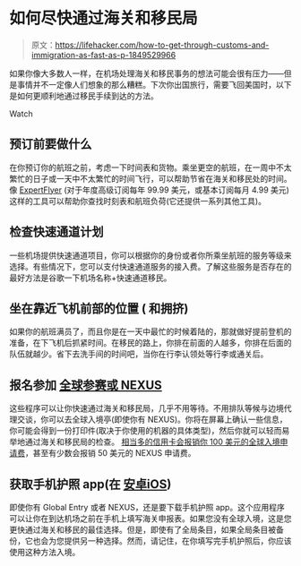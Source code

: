 # 如何尽快通过海关和移民局

> 原文：<https://lifehacker.com/how-to-get-through-customs-and-immigration-as-fast-as-p-1849529966>

如果你像大多数人一样，在机场处理海关和移民事务的想法可能会很有压力——但是事情并不一定像人们想象的那么糟糕。下次你出国旅行，需要飞回美国时，以下是如何更顺利地通过移民手续到达的方法。

Watch

## 预订前要做什么

在你预订你的航班之前，考虑一下时间表和货物。乘坐更空的航班，在一周中不太繁忙的日子或一天中不太繁忙的时间飞行，可以帮助节省在海关和移民处的时间。像 [ExpertFlyer](https://www.expertflyer.com/) (对于年度高级订阅每年 99.99 美元，或基本订阅每月 4.99 美元)这样的工具可以帮助你查找时刻表和航班负荷(它还提供一系列其他工具)。

## 检查快速通道计划

一些机场提供快速通道项目，你可以根据你的身份或者你所乘坐航班的服务等级来选择。有些情况下，您可以支付快速通道服务的接入费。了解这些服务是否存在的最好方法是谷歌一下机场名称+快速通道移民。

## 坐在靠近飞机前部的位置 ( 和拥挤)

如果你的航班满员了，而且你是在一天中最忙的时候着陆的，那就做好提前登机的准备，在下飞机后抓紧时间。在移民的路上，你排在前面的人越多，你排在后面的队伍就越少。省下去洗手间的时间吧，当你在行李认领处等行李或通关后。

## 报名参加 [全球参赛或 NEXUS](https://lifehacker.com/how-to-choose-the-best-airport-security-pre-check-pro-1849433015)

这些程序可以让你快速通过海关和移民局，几乎不用等待。不用排队等候与边境代理交谈，你可以去全球入境亭(即使你有 NEXUS)。你将在屏幕上确认一些信息，你可能会得到一份打印件(取决于你使用的机器的具体类型)，然后你就可以轻而易举地通过海关和移民局的检查。 [相当多的信用卡会报销你 100 美元的全球入境申请费](https://www.forbes.com/advisor/credit-cards/credit-cards-with-global-entry-tsa-precheck/)，甚至有少数会报销 50 美元的 NEXUS 申请费。

## 获取手机护照 app(在 [安卓](https://play.google.com/store/apps/details?id=us.mobilepassport&hl=en&gl=US)[iOS](https://apps.apple.com/us/app/mobile-passport-control/id1520656722))

即使你有 Global Entry 或者 NEXUS，还是要下载手机护照 app。这个应用程序可以让你在到达机场之前在手机上填写海关申报表。如果您没有全球入境，这是您更快通过海关和移民的最佳选择。但是，即使有了全局条目，如果全局条目被备份，它也会为您提供另一种选择。然而，请记住，在你填写完手机护照后，你应该使用这种方法入境。